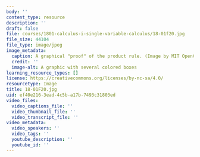 ```yaml
---
body: ''
content_type: resource
description: ''
draft: false
file: courses/1801-calculus-i-single-variable-calculus/18-01f20.jpg
file_size: 44104
file_type: image/jpeg
image_metadata:
  caption: A graphical "proof" of the product rule. (Image by MIT OpenCourseWare.)
  credit: ''
  image-alt: A graphic with several colored boxes
learning_resource_types: []
license: https://creativecommons.org/licenses/by-nc-sa/4.0/
resourcetype: Image
title: 18-01F20.jpg
uid: ef40e216-3ead-4c5b-a17b-7493c31803ed
video_files:
  video_captions_file: ''
  video_thumbnail_file: ''
  video_transcript_file: ''
video_metadata:
  video_speakers: ''
  video_tags: ''
  youtube_description: ''
  youtube_id: ''
---
```

